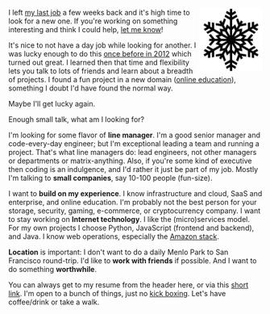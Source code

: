 <!-- 
.. title: My Next Job
.. slug: job-15
.. date: 2015-05-10 09:30 UTC-07:00
.. tags: Tech, Life
.. type: text
-->

<img style="float:right" class="postimage" src="/f/snowflake.png"
alt="Snowflake" width=25%>

I left [my last job][wf] a few weeks back and it's high time to look for a new
one. If you're working on something interesting and think I could help, [let
me know][email]! 

It's nice to not have a day job while looking for another. I was lucky enough
to do this [once before in 2012][sab] which turned out great. I learned then
that time and flexibility lets you talk to lots of friends and learn about a
breadth of projects. I found a fun project in a new domain ([online
education][ed]), something I doubt I'd have found the normal way.

Maybe I'll get lucky again.

Enough small talk, what am I looking for?

I'm looking for some flavor of **line manager**. I'm a good senior manager and
code-every-day engineer; but I'm exceptional leading a team and running a
project. That's what line managers do: lead engineers, not other managers or
departments or matrix-anything. Also, if you're some kind of executive then
coding is an indulgence, and I'd rather it just be part of my job. Mostly I'm
talking to **small companies**, say 10-100 people (fun-size).

I want to **build on my experience**. I know infrastructure and cloud, SaaS
and enterprise, and online education. I'm probably not the best person for
your storage, security, gaming, e-commerce, or cryptocurrency company. I want
to stay working on **Internet technology**. I like the (micro)services model.
For my own projects I choose Python, JavaScript (frontend and backend), and
Java. I know web operations, especially the [Amazon stack][aws].

**Location** is important: I don't want to do a daily Menlo Park to San
Francisco round-trip. I'd like to **work with friends** if possible. And I
want to do something **worthwhile**.

You can always get to my resume from the header here, or via this [short
link][cv]. I'm open to a bunch of things, just no [kick boxing][kb].  Let's
have coffee/drink or take a walk.

  [cv]: http://bit.ly/sef-resume
  [wf]: http://www.wavefront.com/
  [email]: mailto:sefklon@gmail.com
  [sab]: /posts/201204my-sabbatical.html
  [ed]: /posts/201207on-line-education.html
  [aws]: /posts/aws.html
  [kb]: https://www.youtube.com/watch?v=VEgu7jdc_fs
